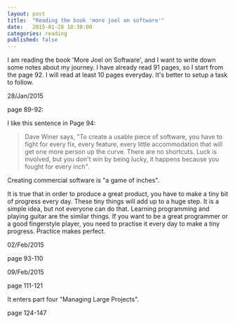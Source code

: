 ```yaml
---
layout: post
title:  "Reading the book 'more joel on software'"
date:   2015-01-28 18:38:00
categories: reading
published: false
---
```


I am reading the book 'More Joel on Software', and I want to write down
some notes about my journey. I have already read 91 pages, so I start
from the page 92. I will read at least 10 pages everyday. It's better
to setup a task to follow.

28/Jan/2015

page 89-92:

I like this sentence in Page 94:

> Dave Winer says, "To create a usable piece of software, you have to fight
> for every fix, every feature, every little accommodation that will get one
> more person up the curve. There are no shortcuts. Luck is involved, but you
> don't win by being lucky, it happens because you fought for every inch".

Creating commercial software is "a game of inches". 

It is true that in order to produce a great product, you have to make a tiny bit 
of progress every day. These tiny things will add up to a huge step. It is a simple 
idea, but not everyone can do that. Learning programming and playing guitar are the 
similar things. If you want to be a great programmer or a good fingerstyle player, you 
need to practise it every day to make a tiny progress. Practice makes perfect.


02/Feb/2015

page 93-110

09/Feb/2015

page 111-121

It enters part four "Managing Large Projects". 

page 124-147


